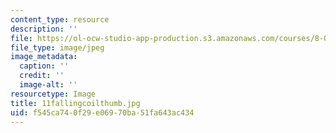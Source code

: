 ```yaml
---
content_type: resource
description: ''
file: https://ol-ocw-studio-app-production.s3.amazonaws.com/courses/8-02-physics-ii-electricity-and-magnetism-spring-2007/f545ca740f29e06970ba51fa643ac434_11fallingcoilthumb.jpg
file_type: image/jpeg
image_metadata:
  caption: ''
  credit: ''
  image-alt: ''
resourcetype: Image
title: 11fallingcoilthumb.jpg
uid: f545ca74-0f29-e069-70ba-51fa643ac434
---
```

